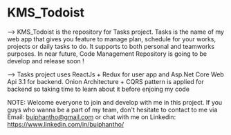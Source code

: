# KMS_Todoist

--> KMS_Todoist is the repository for Tasks project. Tasks is the name of my web app that gives you feature to manage plan, schedule for your works, projects or daily tasks to do.
It supports to both personal and teamworks purposes. In near future, Code Management Repository is going to be develop and release soon !

--> Tasks project uses ReactJs + Redux for user app and Asp.Net Core Web Api 3.1 for backend. Onion Architecture + CQRS pattern is applied for backend so taking time to learn about it before enjoing my code

NOTE: Welcome everyone to join and develop with me in this project. If you guys who wanna be a part of my team, don't hesitate to contact to me via Email: buiphantho@gmail.com or chat with me 
       on Linkedin: https://www.linkedin.com/in/buiphantho/
